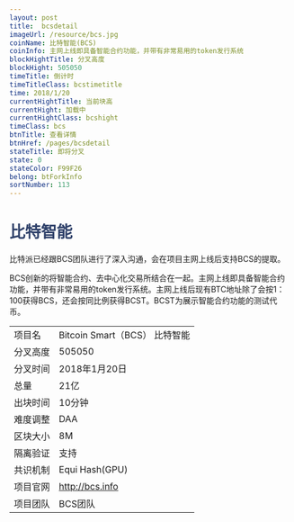 ```yaml
---
layout: post
title:  bcsdetail
imageUrl: /resource/bcs.jpg
coinName: 比特智能(BCS)
coinInfo: 主网上线即具备智能合约功能，并带有非常易用的token发行系统
blockHightTitle: 分叉高度
blockHight: 505050
timeTitle: 倒计时
timeTitleClass: bcstimetitle
time: 2018/1/20
currentHightTitle: 当前块高
currentHight: 加载中
currentHightClass: bcshight
timeClass: bcs
btnTitle: 查看详情
btnHref: /pages/bcsdetail
stateTitle: 即将分叉
state: 0
stateColor: F99F26
belong: btForkInfo
sortNumber: 113
---
```

<h1 style="color: #2F416A">比特智能</h1>
<p>比特派已经跟BCS团队进行了深入沟通，会在项目主网上线后支持BCS的提取。
</p>
<p>
BCS创新的将智能合约、去中心化交易所结合在一起。主网上线即具备智能合约功能，并带有非常易用的token发行系统。主网上线后现有BTC地址除了会按1：100获得BCS，还会按同比例获得BCST。BCST为展示智能合约功能的测试代币。
</p>
<table class="center">
  <tbody>
    <tr>
        <td class="tablehalf">项目名</td>
        <td class="tablehalf">Bitcoin Smart（BCS） 比特智能</td>
    </tr>
    <tr>
        <td>分叉高度</td>
        <td>505050</td>
    </tr>
    <tr>
        <td>分叉时间</td>
        <td>2018年1月20日</td>
    </tr>
    <tr>
        <td>总量</td>
        <td>21亿</td>
    </tr>
    <tr>
        <td>出块时间</td>
        <td>10分钟</td>
    </tr>
    <tr>
        <td>难度调整</td>
        <td>DAA</td>
    </tr>
    <tr>
        <td>区块大小</td>
        <td>8M</td>
    </tr>
    <tr>
        <td>隔离验证</td>
        <td>支持</td>
    </tr>
    <tr>
        <td>共识机制</td>
        <td>Equi Hash(GPU)</td>
    </tr>
    <tr>
        <td>项目官网</td>
        <td><a href="http://bcs.info" target="_blank">http://bcs.info</a></td>
    </tr>
    <tr>
        <td>项目团队</td>
        <td>BCS团队</td>
    </tr>
  </tbody>
</table>